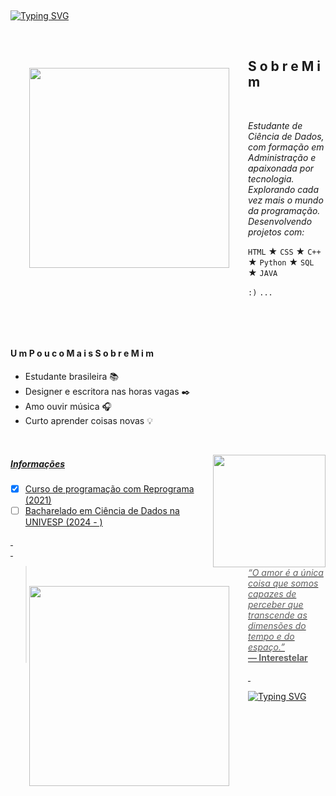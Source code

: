 &nbsp;

[![Typing SVG](https://readme-typing-svg.herokuapp.com/?color=ffb8c6&size=38center=true&vCenter=true&width=1000&lines=Olá,+Terráqueo!;Meu+nome+é+Manoela;Seja+bem-vindo+ao+meu+perfil+:%29)](https://gits.io/typing-svg)

&nbsp;

<img style="margin: 30px;" align="left" width="320px" src="https://media.giphy.com/media/uL23EgTN7oEweMVy7R/giphy.gif" frameBorder="0">


## S o b r e   M i m

&nbsp;

*Estudante de Ciência de Dados, com formação em Administração e apaixonada por tecnologia.  
Explorando cada vez mais o mundo da programação. Desenvolvendo projetos com:*


 `HTML`
 ★
 `CSS`
 ★
 `C++`
 ★
 `Python`
 ★
 `SQL`
  ★
 `JAVA`
 
 `:)`
 `...`
 
&nbsp;

&nbsp;  

#### U m  P o u c o  M a i s  S o b r e  M i m

+ Estudante brasileira 📚  
+ Designer e escritora nas horas vagas ✒️  
+ Amo ouvir música 🎧  
+ Curto aprender coisas novas 💡  

&nbsp;

<a href="https://github.com/Manuzit"> <img align="right" height="180em" src="https://github-readme-stats.vercel.app/api?username=Manuzit&theme=dark&show_icons=true"/>

<div>	
<h5> Informações </h5>

- [x] Curso de programação com Reprograma (2021)  
- [ ] Bacharelado em Ciência de Dados na UNIVESP (2024 - )  

</div>

<img style="margin: 30px;" align="left" width="320px" src="https://media.giphy.com/media/M4NykXxUE0HAcK7UJ6/giphy.gif" frameBorder="0">

&nbsp;  
&nbsp;  

> *“O amor é a única coisa que somos capazes de perceber que transcende as dimensões do tempo e do espaço.”*  
**— Interestelar**

&nbsp;

[![Typing SVG](https://readme-typing-svg.herokuapp.com/?color=ffdb58&size=50center=true&vCenter=true&width=1000&lines=Tchauzinho!+:%29)](https://gits.io/typing-svg)

&nbsp;
&nbsp;
